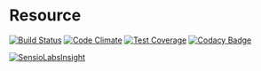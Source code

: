 # Resource

[![Build Status](https://travis-ci.org/managlea/resource.svg?branch=master)](https://travis-ci.org/managlea/resource)
[![Code Climate](https://codeclimate.com/github/managlea/Resource/badges/gpa.svg)](https://codeclimate.com/github/managlea/Resource)
[![Test Coverage](https://codeclimate.com/github/managlea/Resource/badges/coverage.svg)](https://codeclimate.com/github/managlea/Resource)
[![Codacy Badge](https://www.codacy.com/project/badge/da543a706b3e44c5aa4d9e35249ce898)](https://www.codacy.com/public/admin_4/Resource)

[![SensioLabsInsight](https://insight.sensiolabs.com/projects/6e127ca1-6db0-45eb-bd91-53f47c3cc9ac/big.png)](https://insight.sensiolabs.com/projects/6e127ca1-6db0-45eb-bd91-53f47c3cc9ac)
